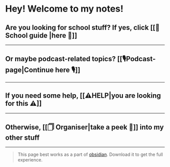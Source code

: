# Hey! Welcome to my notes!

## Are you looking for school stuff? If yes, click [[🏫School guide |here 🏫]]
---
## Or maybe podcast-related topics? [[🎙️Podcast-page|Continue here 🎙️]]
---
## If you need some help, [[⚠️HELP|you are looking for this ⚠]]
---
## Otherwise, [[🗍 Organiser|take a peek 👀]] into my other stuff
---
>This page best works as a part of [obsidian](https://obsidian.md). Download it to get the full experience.